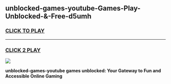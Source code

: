 
## unblocked-games-youtube-Games-Play-Unblocked-&-Free-d5umh
<h3>
<a href="https://premium76.site?title=unblocked-games-youtube&ref=24A">CLICK TO PLAY</a></h3>
<hr>

<h3>
<a href="https://premium76.site?title=unblocked-games-youtube&ref=24A">CLICK 2 PLAY</a>
  
</h3>

<a href="https://premium76.site?title=unblocked-games-youtube&ref=24A"><img src="https://clearcache.store/games.png"></a>


**unblocked-games-youtube games unblocked: Your Gateway to Fun and Accessible Online Gaming**

